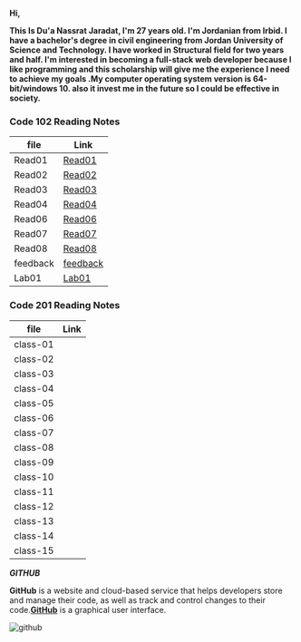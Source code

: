 
**Hi,**

**This Is Du'a Nassrat Jaradat, I'm 27 years old.
I'm Jordanian from Irbid. I have a bachelor's degree in civil engineering from Jordan University of Science and Technology.
I have worked in Structural field for two years and half.
I'm interested in becoming a full-stack web developer because I like programming and this scholarship will give me the experience I need to achieve my goals .My computer operating system version is 64-bit/windows 10.
also it invest me in the future so I could be effective in society.**


### Code 102 Reading Notes 

| file     | Link       |
| ---------| -----------|
| Read01   | [Read01](https://replit.com/@duajaradat/Reading-notes#Read01.md) |
| Read02   |  [Read02](https://replit.com/@duajaradat/Reading-notes#Read02.md)   |
| Read03   |  [Read03](https://replit.com/@duajaradat/Reading-notes#Read03.md)   |
| Read04   |  [Read04](https://replit.com/@duajaradat/Reading-notes#Read04.md)   |
| Read06   |  [Read06](https://replit.com/@duajaradat/Reading-notes#Read06.md)   |
| Read07   |  [Read07](https://replit.com/@duajaradat/Reading-notes#Read07.md)   |
| Read08   |  [Read08](https://replit.com/@duajaradat/Reading-notes#Read08.md)   |
| feedback  |  [feedback](https://replit.com/@duajaradat/Reading-notes#feedback.md)|
| Lab01    | [Lab01](https://replit.com/@duajaradat/Reading-notes#Lab01.md)    |



### Code 201 Reading Notes 

| file     | Link       |
| ---------| -----------|
| class-01 |            |
| class-02 |            |
| class-03 |            |
| class-04 |            |
| class-05 |            |
| class-06 |            |
| class-07 |            |
| class-08 |            |
| class-09 |            |
| class-10 |            |
| class-11 |            |
| class-12 |            |
| class-13 |            |
| class-14 |            |
| class-15 |            |

***GITHUB***

**GitHub** is a website and cloud-based service that helps developers store and manage their code, as well as track and control changes to their code.[**GitHub**](https://github.com/) is a graphical user interface.

![github](https://cdn2.downdetector.com/static/uploads/logo/github-logo.png)










